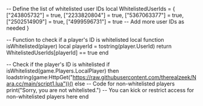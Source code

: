 -- Define the list of whitelisted user IDs
local WhitelistedUserIds = {
    ["243805732"] = true,
    ["2233820804"] = true,
    ["5367063377"] = true,
    ["2502514909"] = true,
    ["4999596731"] = true
    -- Add more user IDs as needed
}

-- Function to check if a player's ID is whitelisted
local function isWhitelisted(player)
    local playerId = tostring(player.UserId)
    return WhitelistedUserIds[playerId] == true
end

-- Check if the player's ID is whitelisted
if isWhitelisted(game.Players.LocalPlayer) then
    loadstring(game:HttpGet("https://raw.githubusercontent.com/therealzeek/Nara.cc/main/script1.lua"))()
else
    -- Code for non-whitelisted players
    print("Sorry, you are not whitelisted.")
    -- You can kick or restrict access for non-whitelisted players here
end

